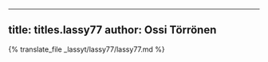 
---
title: titles.lassy77
author: Ossi Törrönen
---
{% translate_file _lassyt/lassy77/lassy77.md %}